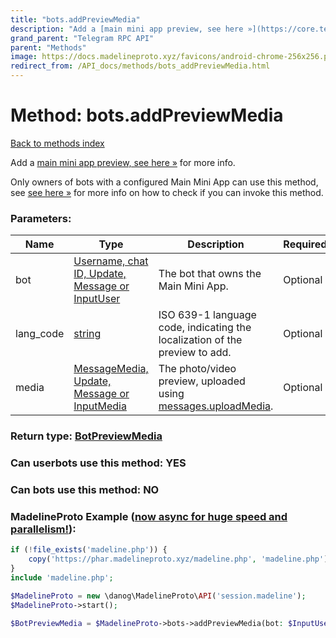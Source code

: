 ```yaml
---
title: "bots.addPreviewMedia"
description: "Add a [main mini app preview, see here »](https://core.telegram.org/api/bots/webapps#main-mini-app-previews) for more info."
grand_parent: "Telegram RPC API"
parent: "Methods"
image: https://docs.madelineproto.xyz/favicons/android-chrome-256x256.png
redirect_from: /API_docs/methods/bots_addPreviewMedia.html
---
```

# Method: bots.addPreviewMedia
[Back to methods index](index.html)



Add a [main mini app preview, see here »](https://core.telegram.org/api/bots/webapps#main-mini-app-previews) for more info.

Only owners of bots with a configured Main Mini App can use this method, see [see here »](https://core.telegram.org/api/bots/webapps#main-mini-app-previews) for more info on how to check if you can invoke this method.

### Parameters:

| Name     |    Type       | Description | Required |
|----------|---------------|-------------|----------|
|bot|[Username, chat ID, Update, Message or InputUser](/API_docs/types/InputUser.html) | The bot that owns the Main Mini App. | Optional|
|lang\_code|[string](/API_docs/types/string.html) | ISO 639-1 language code, indicating the localization of the preview to add. | Optional|
|media|[MessageMedia, Update, Message or InputMedia](/API_docs/types/InputMedia.html) | The photo/video preview, uploaded using [messages.uploadMedia](../methods/messages.uploadMedia.html). | Optional|


### Return type: [BotPreviewMedia](/API_docs/types/BotPreviewMedia.html)

### Can userbots use this method: **YES**

### Can bots use this method: **NO**


### MadelineProto Example ([now async for huge speed and parallelism!](https://docs.madelineproto.xyz/docs/ASYNC.html)):


```php
if (!file_exists('madeline.php')) {
    copy('https://phar.madelineproto.xyz/madeline.php', 'madeline.php');
}
include 'madeline.php';

$MadelineProto = new \danog\MadelineProto\API('session.madeline');
$MadelineProto->start();

$BotPreviewMedia = $MadelineProto->bots->addPreviewMedia(bot: $InputUser, lang_code: 'string', media: $InputMedia, );
```

